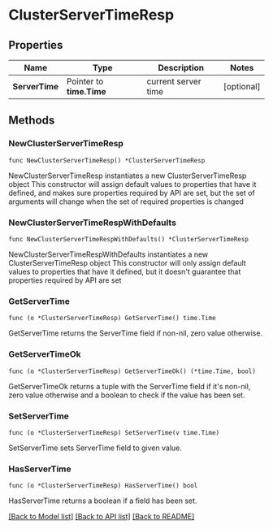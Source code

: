 # ClusterServerTimeResp

## Properties

Name | Type | Description | Notes
------------ | ------------- | ------------- | -------------
**ServerTime** | Pointer to **time.Time** | current server time | [optional] 

## Methods

### NewClusterServerTimeResp

`func NewClusterServerTimeResp() *ClusterServerTimeResp`

NewClusterServerTimeResp instantiates a new ClusterServerTimeResp object
This constructor will assign default values to properties that have it defined,
and makes sure properties required by API are set, but the set of arguments
will change when the set of required properties is changed

### NewClusterServerTimeRespWithDefaults

`func NewClusterServerTimeRespWithDefaults() *ClusterServerTimeResp`

NewClusterServerTimeRespWithDefaults instantiates a new ClusterServerTimeResp object
This constructor will only assign default values to properties that have it defined,
but it doesn't guarantee that properties required by API are set

### GetServerTime

`func (o *ClusterServerTimeResp) GetServerTime() time.Time`

GetServerTime returns the ServerTime field if non-nil, zero value otherwise.

### GetServerTimeOk

`func (o *ClusterServerTimeResp) GetServerTimeOk() (*time.Time, bool)`

GetServerTimeOk returns a tuple with the ServerTime field if it's non-nil, zero value otherwise
and a boolean to check if the value has been set.

### SetServerTime

`func (o *ClusterServerTimeResp) SetServerTime(v time.Time)`

SetServerTime sets ServerTime field to given value.

### HasServerTime

`func (o *ClusterServerTimeResp) HasServerTime() bool`

HasServerTime returns a boolean if a field has been set.


[[Back to Model list]](../README.md#documentation-for-models) [[Back to API list]](../README.md#documentation-for-api-endpoints) [[Back to README]](../README.md)


